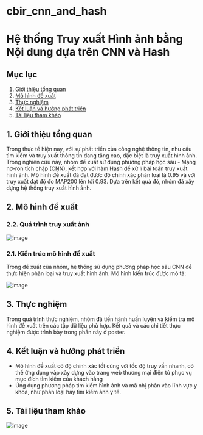 # cbir_cnn_and_hash
# Hệ thống Truy xuất Hình ảnh bằng Nội dung dựa trên CNN và Hash

## Mục lục
1. [Giới thiệu tổng quan](#giới-thiệu-tổng-quan)
2. [Mô hình đề xuất](#mô-hình-đề-xuất)
3. [Thực nghiệm](#thực-nghiệm)
4. [Kết luận và hướng phát triển](#kết-luận-và-hướng-phát-triển)
5. [Tài liệu tham khảo](#tài-liệu-tham-khảo)

## 1. Giới thiệu tổng quan
Trong thực tế hiện nay, với sự phát triển của công nghệ thông tin, nhu cầu tìm kiếm và truy xuất thông tin đang tăng cao, đặc biệt là truy xuất hình ảnh. Trong nghiên cứu này, nhóm đề xuất sử dụng phương pháp học sâu - Mạng nơ-ron tích chập (CNN), kết hợp với hàm Hash để xử lí bài toán truy xuất hình ảnh. Mô hình đề xuất đã đạt được độ chính xác phân loại là 0.95 và với truy xuất đạt độ đo MAP200 lên tới 0.93. Dựa trên kết quả đó, nhóm đã xây dựng hệ thống truy xuất hình ảnh.

## 2. Mô hình đề xuất
### 2.2. Quá trình truy xuất ảnh

![image](https://github.com/DuyTam01/cbir_cnn_and_hash/assets/92566983/8ef1857e-5788-46e9-9117-2b0050ee5524)


### 2.1. Kiến trúc mô hình đề xuất
Trong đề xuất của nhóm, hệ thống sử dụng phương pháp học sâu CNN để thực hiện phân loại và truy xuất hình ảnh. Mô hình kiến trúc được mô tả:

![image](https://github.com/DuyTam01/cbir_cnn_and_hash/assets/92566983/1c49e3ca-cfc7-4721-95a4-f67c356af4cf)

## 3. Thực nghiệm
Trong quá trình thực nghiệm, nhóm đã tiến hành huấn luyện và kiểm tra mô hình đề xuất trên các tập dữ liệu phù hợp. Kết quả và các chi tiết thực nghiệm được trình bày trong phần này ở poster.

## 4. Kết luận và hướng phát triển

 - Mô hình đề xuất có độ chính xác tốt cùng với tốc độ truy vấn nhanh, có thể ứng dụng vào xây dựng vào trang web thương mại điện tử phục vụ mục đích tìm kiếm của khách hàng
 - Ứng dụng phương pháp tìm kiếm hình ảnh và mã nhị phân vào lĩnh vực y khoa, như phân loại hay tìm kiếm ảnh y tế.

## 5. Tài liệu tham khảo

![image](https://github.com/DuyTam01/cbir_cnn_and_hash/assets/92566983/4e31d17e-c3d2-480d-a96c-f7cb9db42826)


